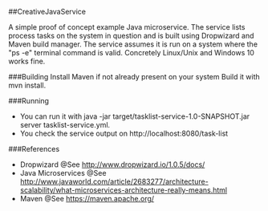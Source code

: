 ##CreativeJavaService

A simple proof of concept example Java microservice.
The service lists process tasks on the system in question and is built using Dropwizard and Maven build manager.
The service assumes it is run on a system where the "ps -e" terminal command is valid. Concretely Linux/Unix and Windows 10 works fine.

###Building
Install Maven if not already present on your system
Build it with mvn install.

###Running
* You can run it with java -jar target/tasklist-service-1.0-SNAPSHOT.jar server tasklist-service.yml.
* You check the service output on http://localhost:8080/task-list

###References
* Dropwizard @See http://www.dropwizard.io/1.0.5/docs/
* Java Microservices @See http://www.javaworld.com/article/2683277/architecture-scalability/what-microservices-architecture-really-means.html
* Maven @See https://maven.apache.org/